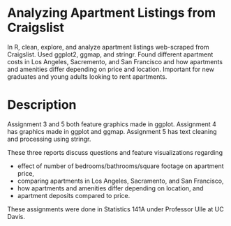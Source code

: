 # Analyzing Apartment Listings from Craigslist
In R, clean, explore, and analyze apartment listings web-scraped from Craigslist. Used ggplot2, ggmap, and stringr. Found different apartment costs in Los Angeles, Sacremento, and San Francisco and how apartments and amenities differ depending on price and location. Important for new graduates and young adults looking to rent apartments.

# Description
Assignment 3 and 5 both feature graphics made in ggplot. Assignment 4 has graphics made in ggplot and ggmap. Assignment 5 has text cleaning and processing using stringr.

These three reports discuss questions and feature visualizations regarding
- effect of number of bedrooms/bathrooms/square footage on apartment price,
- comparing apartments in Los Angeles, Sacramento, and San Francisco,
- how apartments and amenities differ depending on location, and
- apartment deposits compared to price.

These assignments were done in Statistics 141A under Professor Ulle at UC Davis.
